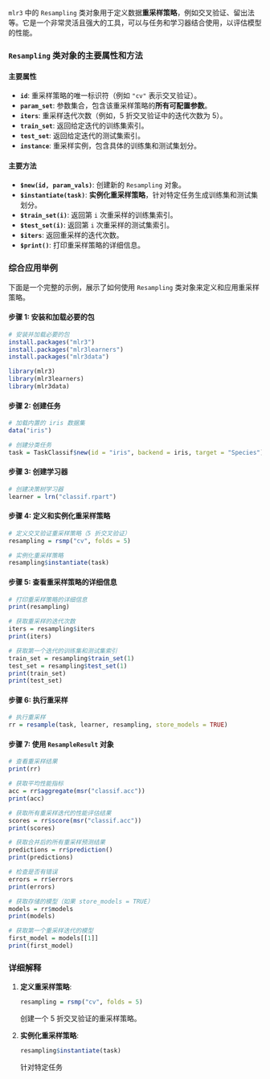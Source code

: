 `mlr3` 中的 `Resampling` 类对象用于定义数据**重采样策略**，例如交叉验证、留出法等。它是一个非常灵活且强大的工具，可以与任务和学习器结合使用，以评估模型的性能。

### `Resampling` 类对象的主要属性和方法

#### 主要属性

- **`id`**: 重采样策略的唯一标识符（例如 `"cv"` 表示交叉验证）。
- **`param_set`**: 参数集合，包含该重采样策略的**所有可配置参数**。
- **`iters`**: 重采样迭代次数（例如，5 折交叉验证中的迭代次数为 5）。
- **`train_set`**: 返回给定迭代的训练集索引。
- **`test_set`**: 返回给定迭代的测试集索引。
- **`instance`**: 重采样实例，包含具体的训练集和测试集划分。

#### 主要方法

- **`$new(id, param_vals)`**: 创建新的 `Resampling` 对象。
- **`$instantiate(task)`**: **实例化重采样策略**，针对特定任务生成训练集和测试集划分。
- **`$train_set(i)`**: 返回第 `i` 次重采样的训练集索引。
- **`$test_set(i)`**: 返回第 `i` 次重采样的测试集索引。
- **`$iters`**: 返回重采样的迭代次数。
- **`$print()`**: 打印重采样策略的详细信息。

### 综合应用举例

下面是一个完整的示例，展示了如何使用 `Resampling` 类对象来定义和应用重采样策略。

#### 步骤 1: 安装和加载必要的包

```r
# 安装并加载必要的包
install.packages("mlr3")
install.packages("mlr3learners")
install.packages("mlr3data")

library(mlr3)
library(mlr3learners)
library(mlr3data)
```

#### 步骤 2: 创建任务

```r
# 加载内置的 iris 数据集
data("iris")

# 创建分类任务
task = TaskClassif$new(id = "iris", backend = iris, target = "Species")
```

#### 步骤 3: 创建学习器

```r
# 创建决策树学习器
learner = lrn("classif.rpart")
```

#### 步骤 4: 定义和实例化重采样策略

```r
# 定义交叉验证重采样策略（5 折交叉验证）
resampling = rsmp("cv", folds = 5)

# 实例化重采样策略
resampling$instantiate(task)
```

#### 步骤 5: 查看重采样策略的详细信息

```r
# 打印重采样策略的详细信息
print(resampling)

# 获取重采样的迭代次数
iters = resampling$iters
print(iters)

# 获取第一个迭代的训练集和测试集索引
train_set = resampling$train_set(1)
test_set = resampling$test_set(1)
print(train_set)
print(test_set)
```

#### 步骤 6: 执行重采样

```r
# 执行重采样
rr = resample(task, learner, resampling, store_models = TRUE)
```

#### 步骤 7: 使用 `ResampleResult` 对象

```r
# 查看重采样结果
print(rr)

# 获取平均性能指标
acc = rr$aggregate(msr("classif.acc"))
print(acc)

# 获取所有重采样迭代的性能评估结果
scores = rr$score(msr("classif.acc"))
print(scores)

# 获取合并后的所有重采样预测结果
predictions = rr$prediction()
print(predictions)

# 检查是否有错误
errors = rr$errors
print(errors)

# 获取存储的模型（如果 store_models = TRUE）
models = rr$models
print(models)

# 获取第一个重采样迭代的模型
first_model = models[[1]]
print(first_model)
```

### 详细解释

1. **定义重采样策略**:
    ```r
    resampling = rsmp("cv", folds = 5)
    ```
    创建一个 5 折交叉验证的重采样策略。

2. **实例化重采样策略**:
    ```r
    resampling$instantiate(task)
    ```
    针对特定任务